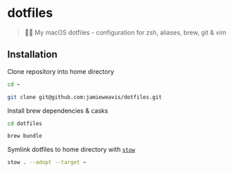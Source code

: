 # dotfiles

> 👨‍💻️ My macOS dotfiles - configuration for zsh, aliases, brew, git & vim

## Installation

Clone repository into home directory
```bash
cd ~

git clone git@github.com:jamieweavis/dotfiles.git
```


Install brew dependencies & casks

```bash
cd dotfiles

brew bundle
```

Symlink dotfiles to home directory with [`stow`](https://www.gnu.org/software/stow/manual/stow.html#:~:text=Then%20in%20order%20to%20determine,or%20directory%20will%20be%20ignored.)

```bash
stow . --adopt --target ~
```
